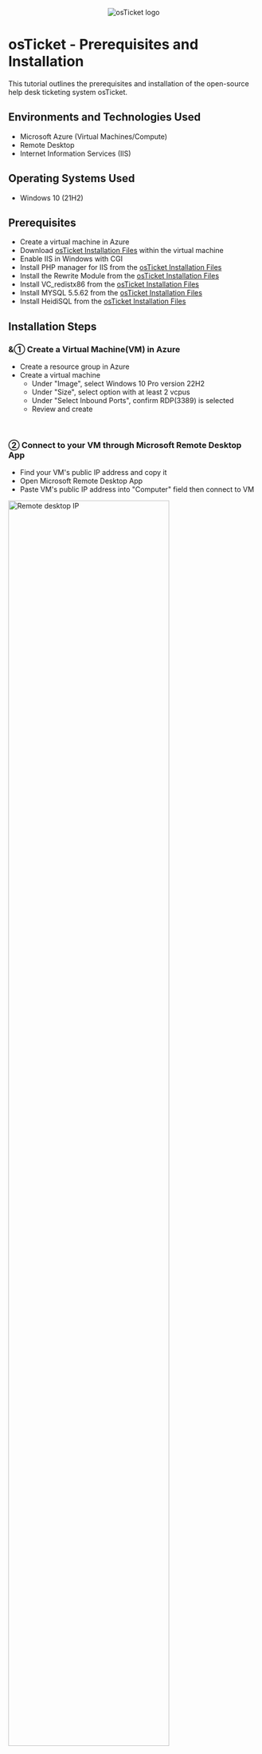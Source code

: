 <p align="center">
<img src="https://i.imgur.com/Clzj7Xs.png" alt="osTicket logo"/>
</p>

<h1>osTicket - Prerequisites and Installation</h1>
This tutorial outlines the prerequisites and installation of the open-source help desk ticketing system osTicket.<br />

<h2>Environments and Technologies Used</h2>

- Microsoft Azure (Virtual Machines/Compute)
- Remote Desktop
- Internet Information Services (IIS)

<h2>Operating Systems Used </h2>

- Windows 10</b> (21H2)

<h2>Prerequisites</h2>

- Create a virtual machine in Azure
- Download <a href="https://drive.google.com/uc?export=download&id=1b3RBkXTLNGXbibeMuAynkfzdBC1NnqaD">osTicket Installation Files</a> within the virtual machine
- Enable IIS in Windows with CGI
- Install PHP manager for IIS from the <a href="https://drive.google.com/uc?export=download&id=1b3RBkXTLNGXbibeMuAynkfzdBC1NnqaD">osTicket Installation Files</a>
- Install the Rewrite Module from the <a href="https://drive.google.com/uc?export=download&id=1b3RBkXTLNGXbibeMuAynkfzdBC1NnqaD">osTicket Installation Files</a>
- Install VC_redistx86 from the <a href="https://drive.google.com/uc?export=download&id=1b3RBkXTLNGXbibeMuAynkfzdBC1NnqaD">osTicket Installation Files</a>
- Install MYSQL 5.5.62 from the <a href="https://drive.google.com/uc?export=download&id=1b3RBkXTLNGXbibeMuAynkfzdBC1NnqaD">osTicket Installation Files</a>
- Install HeidiSQL from the <a href="https://drive.google.com/uc?export=download&id=1b3RBkXTLNGXbibeMuAynkfzdBC1NnqaD">osTicket Installation Files</a>

<h2>Installation Steps</h2>
<h3>&&#9312; Create a Virtual Machine(VM) in Azure</h3>

<p>

- Create a resource group in Azure
- Create a virtual machine
    - Under "Image", select Windows 10 Pro version 22H2
    - Under "Size", select option with at least 2 vcpus
    - Under "Select Inbound Ports", confirm RDP(3389) is selected
    - Review and create
</p>
<br />

<h3>&#9313; Connect to your VM through Microsoft Remote Desktop App</h3>

<p>

- Find your VM's public IP address and copy it
- Open Microsoft Remote Desktop App
- Paste VM's public IP address into "Computer" field then connect to VM
<img src="https://i.imgur.com/Z2iVbds.png" height="80%" width="80%" alt="Remote desktop IP"/>
  
</p>
<br />

<h3>&#9314; Download <a href="https://drive.google.com/uc?export=download&id=1b3RBkXTLNGXbibeMuAynkfzdBC1NnqaD">osTicket Installation Files</a> within the virtual machine </h3>

<p>

- Copy <a href="https://drive.google.com/uc?export=download&id=1b3RBkXTLNGXbibeMuAynkfzdBC1NnqaD">osTicket Installation Files</a> link
- Within the VM, open a browser, paste link into search bar, then download the files
  
</p>
<br />

<h3>&#9315; Enable IIS</h3>

<p>

- Open the control panel and select "Programs"
- Click on "Turn Windows features on or off"
- Scroll down to enable and expand "Internet Information Services(IIS)"
- Enable and expand "World Wide Web Services"
- Expand "Application Development Features"
- Enable CGI then hit "Ok"
<img src="https://i.imgur.com/oOkr5uf.png" alt="IIS Enable"/>
  
</p>
<br />

<h3>&#9316; Install PHP Manager</h3>

<p>

- Install "PHPManagerForIIS_V1.5.0.msi" from downloaded <a href="https://drive.google.com/uc?export=download&id=1b3RBkXTLNGXbibeMuAynkfzdBC1NnqaD">osTicket Installation Files</a>
  
</p>
<br />

<h3>&#9317; Install Rewrite Module</h3>

<p>

- Install "rewrite_amd64_en-US.msi" from downloaded <a href="https://drive.google.com/uc?export=download&id=1b3RBkXTLNGXbibeMuAynkfzdBC1NnqaD">osTicket Installation Files</a>
  
</p>
<br />

<h3>&#9318; Create a New Directory</h3>

<p>

- Open File Explorer
- Navigate to Windows (C:) Drive
- In the Windows (C:) Drive, create a new folder titled "PHP"
<img src="https://i.imgur.com/PMXi3QC.png" alt="PHP Folder"/>
  
</p>
<br />

<h3>&#9319; Extract "php-7.3.8-nts-Win32-VC15-x86.zip" </h3>

<p>

- Locate "php-7.3.8-nts-Win32-VC15-x86.zip" folder in downloaded <a href="https://drive.google.com/uc?export=download&id=1b3RBkXTLNGXbibeMuAynkfzdBC1NnqaD">osTicket Installation Files</a>
<img src="https://i.imgur.com/zCEBJk8.png" alt="PHP Files"/>

- Right click folder -> select "Extract all" -> click "Browse" -> select "PHP" folder located in Windows (C:) Drive
  
</p>
<br />

<h3>&#9320; Install "VC_redist.x86.exe"</h3>

<p>

- Install "VC_redist.x86.exe" from <a href="https://drive.google.com/uc?export=download&id=1b3RBkXTLNGXbibeMuAynkfzdBC1NnqaD">osTicket Installation Files</a>
  
</p>
<br />

<h3>&#9321; Install MySQL 5.5.62</h3>

<p>

- Install "mysql-5.5.62-win32.msi" from <a href="https://drive.google.com/uc?export=download&id=1b3RBkXTLNGXbibeMuAynkfzdBC1NnqaD">osTicket Installation Files</a>
- Select "Typical" Setup
<img src="https://i.imgur.com/AXPAGaG.png" alt="MySql Typical Setup"/>

- Launch Configuration Wizard
- Select "Standard" Configuration
<img src="https://i.imgur.com/Ql5ZXG5.png" alt="MySql Standard config"/>

- Choose and confirm password (DO NOT FORGET)
  
</p>
<br />

<h3>&#9322; Launch IIS as an Administrator</h3>

<p>

- Open Windows search bar, type "IIS"
- Right click application and "Run as administrator"
    
</p>
<br />

<h3>&#9323; Register PHP Manager</h3>

<p>

- Within IIS, click "PHP Manager"
- Under "PHP Setup", click "Register new PHP version"
<img src="https://i.imgur.com/GAGkdGk.png" alt="PHP version"/>

- After clicking "Register new PHP version", you will be required to provide a path to "php-cgi.exe"
- Click the 3 dots to the right to open file explorer
- Navigate to Windows (C:) Drive -> PHP -> select "php-cgi" -> click "Ok"
<img src="https://i.imgur.com/QHD4pud.png" alt="PHP path"/>

</p>
<br />

<h3>&#9324; Restart IIS</h3>

<p>

- Within IIS, go to Home screen
- Click restart on the right side of app under "Manage Server"
<img src="https://i.imgur.com/UPFSr7e.png" alt="Restart IIS"/>
    
</p>
<br />

<h3>&#9325; Install osTicket</h3>

<p>

- Extract files in "osTicket-v1.15.8" folder
- Open new File Explorer window
- Within new File Explorer window, navigate to Windows (C:) Drive -> "inetpub" -> "wwwroot"
<img src="https://i.imgur.com/2FRnN9S.png" alt="Navigating to wwwroot folder"/>

- Drag "Upload" folder from extracted files into the "wwwroot" folder
- Rename "Upload" folder to "osTicket"
<img src="https://i.imgur.com/w2vDNdn.png" alt="Rename to osTicket"/>
    
</p>
<br />

<h3>&#9326; Restart IIS Again</h3>

<p>

- Refer to Step 12
    
</p>
<br />

<h3>&#9327; Launch osTicket Site</h3>

<p>

- Within IIS, expand the "Sites" dropdown -> expand "Default Web Site" -> click "osTicket"
- On the right side of the window, click on "Browse *80 (http)"
<img src="https://i.imgur.com/AoGYYGx.png" alt="Browse *80"/>

- If done correctly, the osTicket site should load
<img src="https://i.imgur.com/4VeB3q0.png" alt="osTicket Site"/>
    
</p>
<br />

<h3>&#9328; Enable Extensions</h3>

<p>

- Within IIS, navigate to the "Home" page
- On the left side of window, expand "Sites" folder -> "Default Web Site" -> click on "osTicket" folder
- Click on "PHP Manager"
<img src="https://i.imgur.com/pKSg6Q9.png" alt="PHP Manager Navigate"/>

- Click "Enable or disable an extension" link under "PHP Extensions"
<img src="https://i.imgur.com/sLjwLuU.png" alt="PHP Extensions"/>

- Enable the following extenstions:
  - "php_imap.dll"
  - "php_intl.dll"
  - "php_opcache.dll"
 <img src="https://i.imgur.com/wL2fFkh.png" alt="Extension enabling"/>

- Refresh the osTicket site in your browser and if done correctly, you'll notice previously disabled features are now enabled
<img src="https://i.imgur.com/fJLmQu3.png" alt="osTicket Refresh"/>
    
</p>
<br />

<h3>&#9329; Rename "ost-config.php"</h3>

<p>

- Open File Explorer
- Within File Explorer, navigate to Windows (C:) Drive -> "inetpub" -> "wwwroot" -> "osTicket" -> "include"
- Within "include" folder, locate "ost-sampleconfig.php" file
- Rename file to "ost-config.php"
    
</p>
<br />

<h3>&#9330; Assign Permissions in "ost-config.php"</h3>

<p>

- Right click the recently renamed file "ost-config.php" and click properties
- Navigate to "Security" Tab -> click "Advanced" -> click "Disable inheritance" at bottom left of window -> click "Remove all inherited permissions from this object
- Click "Add" at bottom left of window -> click "Select a principal" -> type "Everyone" in object name text box -> click "Ok"
- Under "Basic permissions" enable "Full control" check box
- If done correctly, your window should look like the picture below:
<img src="https://i.imgur.com/pltE6Mp.png" alt="Permissions window"/>

- Click "Apply" -> click "Ok"
    
</p>
<br />

<h3>&#9331; Continue osTicket Setup"</h3>

<p>

- Within the osTicket webpage, click "Continue"
- Fill out "System Settings" and "Admin User" section (NOTE: "Default Email" and the email under "Admin User" Section should differ)
<img src="https://i.imgur.com/Ji2MUcQ.png" alt="osTicket Installation Window"/>

- Skip "Database Settings" for now
    
</p>
<br />

<h3>&#12881; Install HeidiSQL"</h3>

<p>

- Install "HeidiSQL_12.3.0.6589_Setup" from downloaded <a href="https://drive.google.com/uc?export=download&id=1b3RBkXTLNGXbibeMuAynkfzdBC1NnqaD">osTicket Installation Files</a>
- Launch HeidiSQL
- Click "New" at bottom left of window to start creating a session
- Set "User" to "root" and fill out "Password" with the same password you used when completing step 9 (MySQL installation)
- Click "Open" to connect to session database
- Right click on "Unnamed" to create a database and name it "osTicket", then click "Ok" to confirm
<img src="https://i.imgur.com/3SiNiJt.png" alt="osTicket Database Creation"/>

</p>
<br />

<h3>&#12882; Finish osTicket Setup"</h3>

<p>

- Within osTicket webpage, fill out "Database Settings"
<img src="https://i.imgur.com/YCbeDsb.png" alt="osTicket Database settings"/>

- Click "Install Now" and you osTicket will complete the installation
<img src="https://i.imgur.com/1SGEcc6.png" alt="osTicket Finished setup"/>
</p>
<br />

<h2 align=center> Congratulations on successfully setting up osTicket on your Machine !!</h2>
